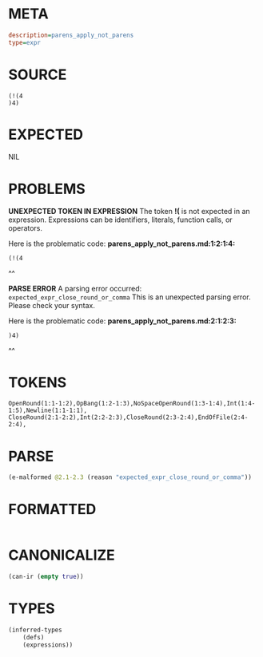 # META
~~~ini
description=parens_apply_not_parens
type=expr
~~~
# SOURCE
~~~roc
(!(4
)4)
~~~
# EXPECTED
NIL
# PROBLEMS
**UNEXPECTED TOKEN IN EXPRESSION**
The token **!(** is not expected in an expression.
Expressions can be identifiers, literals, function calls, or operators.

Here is the problematic code:
**parens_apply_not_parens.md:1:2:1:4:**
```roc
(!(4
```
 ^^


**PARSE ERROR**
A parsing error occurred: `expected_expr_close_round_or_comma`
This is an unexpected parsing error. Please check your syntax.

Here is the problematic code:
**parens_apply_not_parens.md:2:1:2:3:**
```roc
)4)
```
^^


# TOKENS
~~~zig
OpenRound(1:1-1:2),OpBang(1:2-1:3),NoSpaceOpenRound(1:3-1:4),Int(1:4-1:5),Newline(1:1-1:1),
CloseRound(2:1-2:2),Int(2:2-2:3),CloseRound(2:3-2:4),EndOfFile(2:4-2:4),
~~~
# PARSE
~~~clojure
(e-malformed @2.1-2.3 (reason "expected_expr_close_round_or_comma"))
~~~
# FORMATTED
~~~roc

~~~
# CANONICALIZE
~~~clojure
(can-ir (empty true))
~~~
# TYPES
~~~clojure
(inferred-types
	(defs)
	(expressions))
~~~
